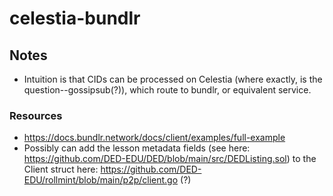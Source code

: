 # celestia-bundlr

## Notes

* Intuition is that CIDs can be processed on Celestia (where exactly, is the question--gossipsub(?)), which route to bundlr, or equivalent service.

### Resources

* https://docs.bundlr.network/docs/client/examples/full-example
* Possibly can add the lesson metadata fields (see here: https://github.com/DED-EDU/DED/blob/main/src/DEDListing.sol) to the Client struct here: https://github.com/DED-EDU/rollmint/blob/main/p2p/client.go (?)
